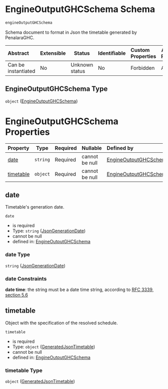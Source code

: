 # EngineOutputGHCSchema Schema

```txt
engineOutputGHCSchema
```

Schema document to format in Json the timetable generated by PenalaraGHC.


| Abstract            | Extensible | Status         | Identifiable | Custom Properties | Additional Properties | Access Restrictions | Defined In                                                                   |
| :------------------ | ---------- | -------------- | ------------ | :---------------- | --------------------- | ------------------- | ---------------------------------------------------------------------------- |
| Can be instantiated | No         | Unknown status | No           | Forbidden         | Allowed               | none                | [ghcOutput.schema.json](../out/ghcOutput.schema.json "open original schema") |

## EngineOutputGHCSchema Type

`object` ([EngineOutputGHCSchema](ghcoutput.md))

# EngineOutputGHCSchema Properties

| Property                | Type     | Required | Nullable       | Defined by                                                                                                            |
| :---------------------- | -------- | -------- | -------------- | :-------------------------------------------------------------------------------------------------------------------- |
| [date](#date)           | `string` | Required | cannot be null | [EngineOutputGHCSchema](ghcoutput-properties-jsongenerationdate.md "engineOutputGHCSchema#/properties/date")          |
| [timetable](#timetable) | `object` | Required | cannot be null | [EngineOutputGHCSchema](ghcoutput-properties-generatedjsontimetable.md "engineOutputGHCSchema#/properties/timetable") |

## date

Timetable's generation date.


`date`

-   is required
-   Type: `string` ([JsonGenerationDate](ghcoutput-properties-jsongenerationdate.md))
-   cannot be null
-   defined in: [EngineOutputGHCSchema](ghcoutput-properties-jsongenerationdate.md "engineOutputGHCSchema#/properties/date")

### date Type

`string` ([JsonGenerationDate](ghcoutput-properties-jsongenerationdate.md))

### date Constraints

**date time**: the string must be a date time string, according to [RFC 3339, section 5.6](https://tools.ietf.org/html/rfc3339 "check the specification")

## timetable

Object with the specification of the resolved schedule.


`timetable`

-   is required
-   Type: `object` ([GeneratedJsonTimetable](ghcoutput-properties-generatedjsontimetable.md))
-   cannot be null
-   defined in: [EngineOutputGHCSchema](ghcoutput-properties-generatedjsontimetable.md "engineOutputGHCSchema#/properties/timetable")

### timetable Type

`object` ([GeneratedJsonTimetable](ghcoutput-properties-generatedjsontimetable.md))
